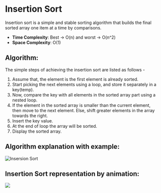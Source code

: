 # Insertion Sort
Insertion sort is a simple and stable sorting algorithm that builds the final sorted array one item at a time by comparisons.
- **Time Complexity**: Best -> O(n) and worst -> O(n^2)
- **Space Complexity**: O(1) 

## Algorithm:
The simple steps of achieving the insertion sort are listed as follows -

1. Assume that, the element is the first element is already sorted.
2. Start picking the next elements using a loop, and store it separately in a key(temp).
3. Now, compare the key with all elements in the sorted array part using a nested loop.
4. If the element in the sorted array is smaller than the current element, then move to the next element. Else, shift greater elements in the array towards the right.
5. Insert the key value.
6. At the end of loop the array will be sorted.
7. Display the sorted array.

## Algorithm explanation with example:
<img align="center" src="https://www.w3resource.com/w3r_images/insertion-sort.png" alt="Insersion Sort"/>

## Insertion Sort representation by animation:
<img src="https://upload.wikimedia.org/wikipedia/commons/9/9c/Insertion-sort-example.gif">
